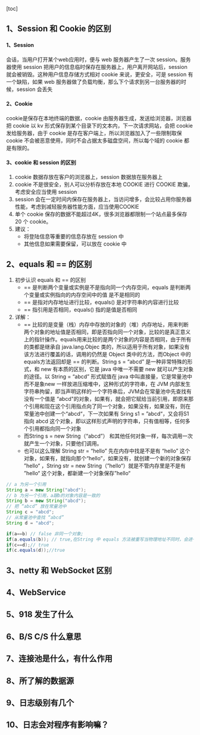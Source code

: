 [toc]

## 1、Session 和 Cookie 的区别

#### 1、Session

会话，当用户打开某个web应用时，便与 web 服务器产生了一次 session。服务器使用 session 把用户的信息临时保存在服务器上，用户离开网站后，session 就会被销毁。这种用户信息存储方式相对 cookie 来说，更安全，可是 session 有一个缺陷，如果 web 服务器做了负载均衡，那么下个请求到另一台服务器的时候，session 会丢失

#### 2、Cookie

cookie是保存在本地终端的数据，cookie 由服务器生成，发送给浏览器，浏览器把 cookie 以 kv 形式保存到某个目录下的文本内，下一次请求网站，会把 cookie 发给服务器，由于 cookie 是存在客户端上，所以浏览器加入了一些限制取保 cookie 不会被恶意使用，同时不会占据太多磁盘空间，所以每个域的 cookie 都是有限的。

#### 3、cookie 和 session 的区别

1. cookie 数据存放在客户的浏览器上，session 数据放在服务器上
2. cookie 不是很安全，别人可以分析存放在本地 COOKIE 进行 COOKIE 欺骗，考虑安全应当使用 session
3. session 会在一定时间内保存在服务器上，当访问增多，会比较占用你服务器性能，考虑到减轻服务器性能方面，应当使用COOKIE
4. 单个 cookie 保存的数据不能超过4K，很多浏览器都限制一个站点最多保存 20 个 cookie。
5. 建议：
     + 将登陆信息等重要的信息存放在 session 中
     + 其他信息如果需要保留，可以放在 cookie 中

## 2、equals 和 == 的区别

1. 初步认识 equals 和 == 的区别
     +  ==  是判断两个变量或实例是不是指向同一个内存空间，equals 是判断两个变量或实例指向的内存空间中的值 是不是相同的
     + == 是指对内存地址进行比较，equals() 是对字符串的内容进行比较
     + == 指引用是否相同，equals() 指的是值是否相同
2. 详解：
     + == 比较的是变量（栈）内存中存放的对象的（堆）内存地址，用来判断两个对象的地址值是否相同，即是否指向同一个对象，比较的是真正意义上的指针操作。equals用来比较的是两个对象的内容是否相同，由于所有的类都是继承自 java.lang.Objec 类的，所以适用于所有对象，如果没有该方法进行覆盖的话，调用的仍然是 Object 类中的方法，而Object 中的 equals方法返回却是 ==  的判断。String s =  “abcd” 是一种非常特殊的形式，和  new 有本质的区别，它是 java 中唯一不需要 new 就可以产生对象的途径。以 String = “abcd” 形式赋值在 java 中叫直接量，它是常量池中而不是象new 一样放进压缩堆中，这种形式的字符串，在 JVM 内部发生字符串拘留，即当声明这样的一个字符串后，JVM会在常量池中先查找有没有一个值是 “abcd"的对象，如果有，就会把它赋给当前引用，即原来那个引用和现在这个引用指点向了同一个对象，如果没有，如果没有，则在常量池中创建一个“abcd“，下一次如果有 Sring s1 = ”abcd“，又会将S1 指向 abcd 这个对象，即以这样形式声明的字符串，只有值相等，任何多个引用都指向同一个对象
     + 而String s = new String（“abcd”） 和其他任何对象一样，每次调用一次就产生一个对象，只要他们调用。
     + 也可以这么理解 String str = “hello” 先在内存中找是不是有 “hello” 这个对象，如果有，就指向那个“hello”，如果没有，就创建一个新的对象保存 ”hello“ ，String str = new String（”hello“）就是不管内存里是不是有 ”hello“ 这个对象，都新建一个对象保存”hello“

```java
// a 为另一个引用
String a = new String("abcd");
// b 为另一个引用，a跟b的对象内容是一致的
String b = new String("abcd");
// 把 “abcd” 放在常量池中
String c = "abcd";
// 从常量池中查找 “abcd”
String d = "abcd";

if(a==b) // false 非同一个对象;
if(a.equals(b)); // true,在String 中 equals 方法被重写当物理地址不同时，会进一步比较值，此时 equals 方法不单单是比较
if(c==d);// true
if(c.equals(d));//true
```



## 3、netty 和 WebSocket 区别

## 4、WebService

## 5、918 发生了什么

## 6、B/S  C/S 什么意思

## 7、连接池是什么，有什么作用

## 8、所了解的数据源

## 9、日志级别有几个

## 10、日志会对程序有影响嘛？

